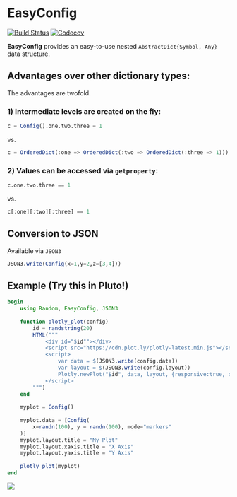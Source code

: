 # EasyConfig

[![Build Status](https://travis-ci.com/joshday/EasyConfig.jl.svg?branch=master)](https://travis-ci.com/joshday/EasyConfig.jl)
[![Codecov](https://codecov.io/gh/joshday/EasyConfig.jl/branch/master/graph/badge.svg)](https://codecov.io/gh/joshday/EasyConfig.jl)


**EasyConfig** provides an easy-to-use nested `AbstractDict{Symbol, Any}` data structure. 


## Advantages over other dictionary types:

The advantages are twofold.

### 1) Intermediate levels are created on the fly:

```julia
c = Config().one.two.three = 1
```

vs.

```julia
c = OrderedDict(:one => OrderedDict(:two => OrderedDict(:three => 1)))
```

### 2) Values can be accessed via `getproperty`:

```julia
c.one.two.three == 1
```

vs.

```julia
c[:one][:two][:three] == 1
```

## Conversion to JSON

Available via `JSON3`

```julia
JSON3.write(Config(x=1,y=2,z=[3,4]))
```

## Example (Try this in Pluto!)

```julia
begin
	using Random, EasyConfig, JSON3
	
	function plotly_plot(config)
	    id = randstring(20)
	    HTML("""
	        <div id="$id""></div>
	        <script src="https://cdn.plot.ly/plotly-latest.min.js"></script>
	        <script>
	            var data = $(JSON3.write(config.data))
	            var layout = $(JSON3.write(config.layout))
	            Plotly.newPlot("$id", data, layout, {responsive:true, displaylogo: false, displayModeBar: false})
	        </script>
	    """)
	end
	
	myplot = Config()
	
	myplot.data = [Config(
		x=randn(100), y = randn(100), mode="markers"
	)]
	myplot.layout.title = "My Plot"
	myplot.layout.xaxis.title = "X Axis"
	myplot.layout.yaxis.title = "Y Axis"
	
	plotly_plot(myplot)
end
```


![](https://user-images.githubusercontent.com/8075494/99103003-e6b29d00-25ac-11eb-9097-0b5fd5b42b6d.png)